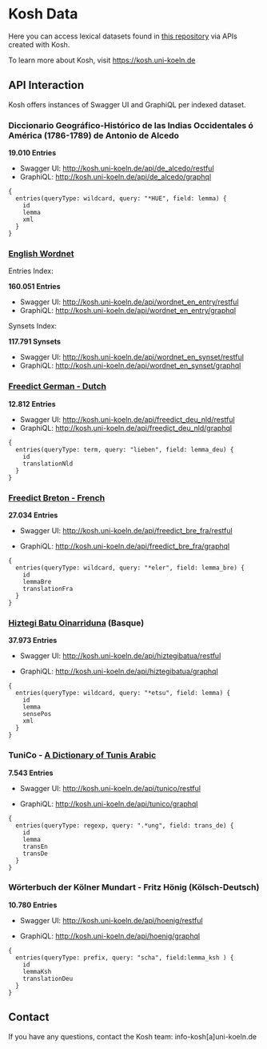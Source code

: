 # Kosh Data

Here you can access lexical datasets found in <a href="https://github.com/cceh/kosh_data">this repository</a> via APIs created with Kosh.

To learn more about Kosh, visit <a href="https://kosh.uni-koeln.de">https://kosh.uni-koeln.de</a>

## API Interaction

Kosh offers instances of Swagger UI and  GraphiQL per indexed dataset.

### Diccionario Geográfico-Histórico de las Indias Occidentales ó América (1786-1789) de Antonio de Alcedo

**19.010 Entries**

* Swagger UI: <http://kosh.uni-koeln.de/api/de_alcedo/restful>
* GraphiQL:  <http://kosh.uni-koeln.de/api/de_alcedo/graphql>
```
{
  entries(queryType: wildcard, query: "*HUE", field: lemma) {
    id 
    lemma
    xml
  }
}
```

### [English Wordnet](https://en-word.net/)

Entries Index:

**160.051 Entries**

* Swagger UI: <http://kosh.uni-koeln.de/api/wordnet_en_entry/restful>
* GraphiQL:  <http://kosh.uni-koeln.de/api/wordnet_en_entry/graphql>

Synsets Index:

**117.791 Synsets**

* Swagger UI: <http://kosh.uni-koeln.de/api/wordnet_en_synset/restful>
* GraphiQL:  <http://kosh.uni-koeln.de/api/wordnet_en_synset/graphql>

### [Freedict German - Dutch](https://github.com/freedict/fd-dictionaries/tree/master/deu-nld)

**12.812 Entries**

* Swagger UI: <http://kosh.uni-koeln.de/api/freedict_deu_nld/restful>
* GraphiQL:  <http://kosh.uni-koeln.de/api/freedict_deu_nld/graphql>
```
{
  entries(queryType: term, query: "lieben", field: lemma_deu) {
    id 
    translationNld
  }
}
```

### [Freedict Breton - French](https://github.com/freedict/fd-dictionaries/tree/master/bre-fra)

**27.034 Entries**

* Swagger UI: <http://kosh.uni-koeln.de/api/freedict_bre_fra/restful>

* GraphiQL:  <http://kosh.uni-koeln.de/api/freedict_bre_fra/graphql>
```
{
  entries(queryType: wildcard, query: "*eler", field: lemma_bre) {
    id 
    lemmaBre
    translationFra
  }
}
```

### [Hiztegi Batu Oinarriduna](http://www.euskaltzaindia.eus/dok/eaeb/hiztegibatua/hiztegibatua.xml) (Basque)

**37.973 Entries**

* Swagger UI: <http://kosh.uni-koeln.de/api/hiztegibatua/restful>

* GraphiQL:  <http://kosh.uni-koeln.de/api/hiztegibatua/graphql>
```
{
  entries(queryType: wildcard, query: "*etsu", field: lemma) {
    id 
    lemma
    sensePos
    xml
  }
}
```


### TuniCo - [A Dictionary of Tunis Arabic](https://arche.acdh.oeaw.ac.at/browser/oeaw_detail/id.acdh.oeaw.ac.at/uuid/175b8cdf-5d04-f4d3-a778-67910aa8fd37)
**7.543 Entries**

* Swagger UI: <http://kosh.uni-koeln.de/api/tunico/restful>

* GraphiQL: <http://kosh.uni-koeln.de/api/tunico/graphql>

```
{
  entries(queryType: regexp, query: ".*ung", field: trans_de) {
    id 
    lemma	 
    transEn
    transDe
  }
}
```

### Wörterbuch der Kölner Mundart - Fritz Hönig (Kölsch-Deutsch)
**10.780 Entries**
* Swagger UI: <http://kosh.uni-koeln.de/api/hoenig/restful>

* GraphiQL: <http://kosh.uni-koeln.de/api/hoenig/graphql>
```
{
  entries(queryType: prefix, query: "scha", field:lemma_ksh ) {
    id 
    lemmaKsh
    translationDeu
  }
}
```








## Contact 
If you have any questions, contact the Kosh team: info-kosh[a]uni-koeln.de